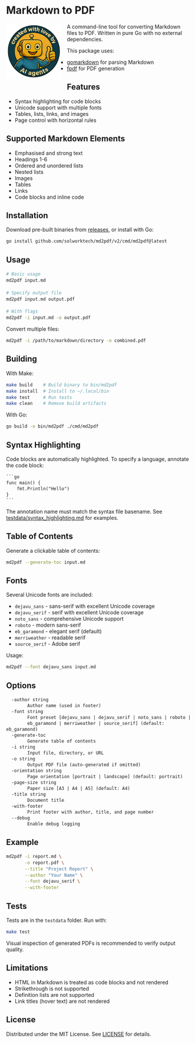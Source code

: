 # Markdown to PDF

<img src="docs/small_create_with_ai.png" style="float: left; margin: 0 15px 15px 0;" width="150">

A command-line tool for converting Markdown files to PDF. Written in pure Go with no external dependencies.

This package uses:
- [gomarkdown](https://github.com/gomarkdown/markdown) for parsing Markdown
- [fpdf](https://codeberg.org/go-pdf/fpdf) for PDF generation

## Features

- Syntax highlighting for code blocks
- Unicode support with multiple fonts
- Tables, lists, links, and images
- Page control with horizontal rules

## Supported Markdown Elements

- Emphasised and strong text
- Headings 1-6
- Ordered and unordered lists
- Nested lists
- Images
- Tables
- Links
- Code blocks and inline code

## Installation

Download pre-built binaries from [releases](https://github.com/solworktech/md2pdf/releases), or install with Go:

```sh
go install github.com/solworktech/md2pdf/v2/cmd/md2pdf@latest
```

## Usage

```sh
# Basic usage
md2pdf input.md

# Specify output file
md2pdf input.md output.pdf

# With flags
md2pdf -i input.md -o output.pdf
```

Convert multiple files:
```sh
md2pdf -i /path/to/markdown/directory -o combined.pdf
```

## Building

With Make:
```sh
make build    # Build binary to bin/md2pdf
make install  # Install to ~/.local/bin
make test     # Run tests
make clean    # Remove build artifacts
```

With Go:
```sh
go build -o bin/md2pdf ./cmd/md2pdf
```

## Syntax Highlighting

Code blocks are automatically highlighted. To specify a language, annotate the code block:

    ```go
    func main() {
        fmt.Println("Hello")
    }
    ```

The annotation name must match the syntax file basename. See [testdata/syntax_highlighting.md](./testdata/syntax_highlighting.md) for examples.

## Table of Contents

Generate a clickable table of contents:

```sh
md2pdf --generate-toc input.md
```

## Fonts

Several Unicode fonts are included:

- `dejavu_sans` - sans-serif with excellent Unicode coverage
- `dejavu_serif` - serif with excellent Unicode coverage
- `noto_sans` - comprehensive Unicode support
- `roboto` - modern sans-serif
- `eb_garamond` - elegant serif (default)
- `merriweather` - readable serif
- `source_serif` - Adobe serif

Usage:
```sh
md2pdf --font dejavu_sans input.md
```

## Options

```
  -author string
        Author name (used in footer)
  -font string
        Font preset [dejavu_sans | dejavu_serif | noto_sans | roboto |
        eb_garamond | merriweather | source_serif] (default: eb_garamond)
  -generate-toc
        Generate table of contents
  -i string
        Input file, directory, or URL
  -o string
        Output PDF file (auto-generated if omitted)
  -orientation string
        Page orientation [portrait | landscape] (default: portrait)
  -page-size string
        Paper size [A3 | A4 | A5] (default: A4)
  -title string
        Document title
  -with-footer
        Print footer with author, title, and page number
  --debug
        Enable debug logging
```

## Example

```sh
md2pdf -i report.md \
       -o report.pdf \
       --title "Project Report" \
       --author "Your Name" \
       --font dejavu_serif \
       --with-footer
```

## Tests

Tests are in the `testdata` folder. Run with:

```sh
make test
```

Visual inspection of generated PDFs is recommended to verify output quality.

## Limitations

- HTML in Markdown is treated as code blocks and not rendered
- Strikethrough is not supported
- Definition lists are not supported
- Link titles (hover text) are not rendered

## License

Distributed under the MIT License. See [LICENSE](./LICENSE) for details.
